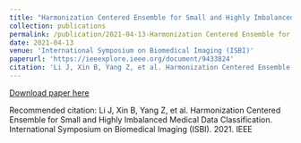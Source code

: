 ```yaml
---
title: "Harmonization Centered Ensemble for Small and Highly Imbalanced Medical Data Classification"
collection: publications
permalink: /publication/2021-04-13-Harmonization Centered Ensemble for Small and Highly Imbalanced Medical Data Classification
date: 2021-04-13
venue: 'International Symposium on Biomedical Imaging (ISBI)'
paperurl: 'https://ieeexplore.ieee.org/document/9433824'
citation: 'Li J, Xin B, Yang Z, et al. Harmonization Centered Ensemble for Small and Highly Imbalanced Medical Data Classification. International Symposium on Biomedical Imaging (ISBI). 2021. IEEE'
---
```


<a href='https://ieeexplore.ieee.org/document/9433824'>Download paper here</a>

Recommended citation: Li J, Xin B, Yang Z, et al. Harmonization Centered Ensemble for Small and Highly Imbalanced Medical Data Classification. International Symposium on Biomedical Imaging (ISBI). 2021. IEEE